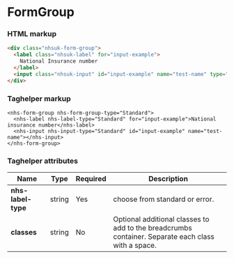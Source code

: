 ﻿# FormGroup


### HTML markup

```html
<div class="nhsuk-form-group">
  <label class="nhsuk-label" for="input-example">
    National Insurance number
  </label>
  <input class="nhsuk-input" id="input-example" name="test-name" type="text">
</div>
```

### Taghelper markup

```
<nhs-form-group nhs-form-group-type="Standard">
  <nhs-label nhs-label-type="Standard" for="input-example">National insurance number</nhs-label>
  <nhs-input nhs-input-type="Standard" id="input-example" name="test-name"></nhs-input>
</nhs-form-group>
```
### Taghelper attributes

| Name                      | Type     | Required  | Description             |
| --------------------------|----------|-----------|-------------------------|
| **nhs-label-type**             | string   | Yes        |  choose from standard or error. |
| **classes**             | string   | No        | Optional additional classes to add to the breadcrumbs container. Separate each class with a space. |
